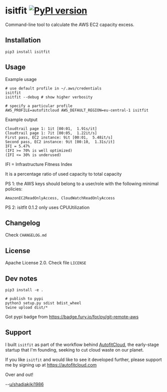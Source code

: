 # isitfit [![PyPI version](https://badge.fury.io/py/isitfit.svg)](https://badge.fury.io/py/isitfit)

Command-line tool to calculate the AWS EC2 capacity excess.


## Installation

```
pip3 install isitfit
```


## Usage

Example usage

```
# use default profile in ~/.aws/credentials
isitfit
isitfit --debug # show higher verbosity

# specify a particular profile
AWS_PROFILE=autofitcloud AWS_DEFAULT_REGION=eu-central-1 isitfit
```

Example output

```
Cloudtrail page 1: 1it [00:01,  1.91s/it]
Cloudtrail page 1: 7it [00:05,  1.22it/s]
First pass, EC2 instance: 9it [00:01,  5.48it/s]
Second pass, EC2 instance: 9it [00:10,  1.31s/it]
IFI = 5.47%
(IFI >= 70% is well optimized)
(IFI <= 30% is underused)
```

IFI = Infrastructure Fitness Index

It is a percentage ratio of used capacity to total capacity


PS 1: the AWS keys should belong to a user/role with the following minimal policies:

`AmazonEC2ReadOnlyAccess, CloudWatchReadOnlyAccess`


PS 2: isitfit 0.1.2 only uses CPUUtilization



## Changelog

Check `CHANGELOG.md`


## License

Apache License 2.0. Check file `LICENSE`


## Dev notes

```
pip3 install -e .

# publish to pypi
python3 setup.py sdist bdist_wheel
twine upload dist/*
```

Got pypi badge from https://badge.fury.io/for/py/git-remote-aws



## Support

I built `isitfit` as part of the workflow behind [AutofitCloud](https://autofitcloud.com), the early-stage startup that I'm founding, seeking to cut cloud waste on our planet.

If you like `isitfit` and would like to see it developed further,
please support me by signing up at https://autofitcloud.com

Over and out!

--[u/shadiakiki1986](https://www.reddit.com/user/shadiakiki1986)

